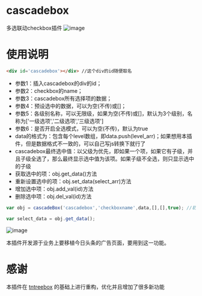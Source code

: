 # cascadebox
多选联动checkbox插件
![image](https://github.com/ltxlong/cascadebox/blob/master/cascadebox%E6%88%AA%E5%9B%BE.png)

# 使用说明
```html
<div id='cascadebox'></div> //这个div的id随便取名
```
- 参数1：插入cascadebox的div的id；
- 参数2：checkbox的name；
- 参数3：cascadebox所有选择项的数据；
- 参数4：预设选中的数据，可以为空(不传)或[]；
- 参数5：各级别名称，可以无限级，如果为空(不传)或[]，默认为3个级别，名称为['一级选项','二级选项','三级选项']
- 参数6：是否开启全选模式，可以为空(不传)，默认为true
- data的格式为：包含每个level数组，即data.push(level_arr)；如果想用本插件，但是数据格式不一致的，可以自己写js转换下就行了
- cascadebox最终选中值：以父级为优先，即如果一个项，如果它有子级，并且子级全选了，那么最终显示选中值为该项。如果子级不全选，则只显示选中的子级
- 获取选中的项：obj.get_data()方法
- 重新设置选中的项：obj.set_data(select_arr)方法
- 增加选中项：obj.add_val(id)方法
- 删除选中项：obj.del_val(id)方法
```js
var obj = cascadeBox('cascadebox','checkboxname',data,[],[],true); //初始化插件，返回cascadeBox实例

var select_data = obj.get_data();
```
![image](https://github.com/ltxlong/cascadebox/blob/master/cascadebox%E8%AF%B4%E6%98%8E%E5%9B%BE.png)

本插件开发源于业务上要移植今日头条的广告页面，要用到这一功能。

# 感谢 
本插件在 [tntreebox](https://github.com/binwind8/tntreebox) 的基础上进行重构，优化并且增加了很多新功能

